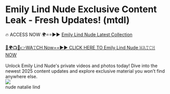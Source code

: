 # Emily Lind Nude Exclusive Content Leak - Fresh Updates! (mtdl)

🔥 ACCESS NOW 🌍==►► <a href="https://tinyurl.com/2mz8nhtm" rel="nofollow">Emily Lind Nude Latest Collection</a>
<br><br>
[🔴🌍📺📱👉WA𝚃CH Now==►► CLICK HERE TO Emily Lind Nude 𝚆𝙰𝚃𝙲𝙷 NOW](https://tinyurl.com/2mz8nhtm)
<br><br>
Unlock Emily Lind Nude's private videos and photos today! Dive into the newest 2025 content updates and explore exclusive material you won’t find anywhere else.
<br>
<a href="https://tinyurl.com/2mz8nhtm" rel="nofollow" data-target="animated-image.originalLink"><img src="https://camo.githubusercontent.com/8a4f000d20f83aca3bf7ec5f350d767afa0574a8a352519fd8cfa583a6f93a33/68747470733a2f2f692e696d6775722e636f6d2f644a486b345a712e676966" data-canonical-src="https://i.imgur.com/dJHk4Zq.gif" style="max-width: 100%; display: inline-block;" data-target="animated-image.originalImage"></a>
<br>
nude natalie lind